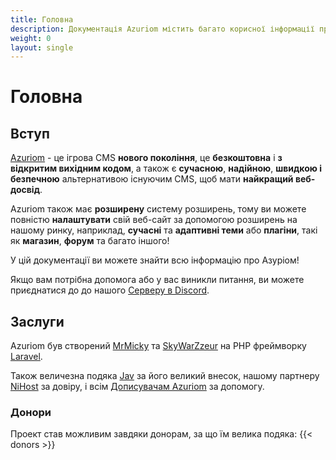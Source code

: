 ```yaml
---
title: Головна
description: Документація Azuriom містить багато корисної інформації про Azuriom для встановлення, використання чи розробки розширень.
weight: 0
layout: single
---
```


# Головна

## Вступ

[Azuriom](https://azuriom.com/) - це ігрова CMS **нового покоління**,
це **безкоштовна** і **з відкритим вихідним кодом**, а також є **сучасною**, **надійною**, **швидкою і безпечною**
альтернативою існуючим CMS, щоб мати **найкращий веб-досвід**.

Azuriom також має **розширену** систему розширень, тому ви можете повністю **налаштувати** свій веб-сайт за допомогою розширень на нашому ринку,
наприклад, **сучасні** та **адаптивні теми** або **плагіни**, такі як **магазин**, **форум** та багато іншого!

У цій документації ви можете знайти всю інформацію про
Азуріом!

Якщо вам потрібна допомога або у вас виникли питання, ви можете приєднатися до
до нашого [Серверу в Discord](https://azuriom.com/discord).

## Заслуги

Azuriom був створений [MrMicky](https://mrmicky.fr/) та [SkyWarZzeur](https://twitter.com/SkyWarZzeur) на PHP
фреймворку [Laravel](https://laravel.com/).

Також величезна подяка [Jav](https://www.linkedin.com/in/jean-alexandre-valentin-531236153/) за його великий внесок,
нашому партнеру [NiHost](https://www.ni-host.com/?utm_source=home&utm_medium=links&utm_campaign=AzuriomCom) за довіру, і всім
[Дописувачам Azuriom](https://github.com/Azuriom/Azuriom/graphs/contributors) за допомогу.

### Донори

Проект став можливим завдяки донорам, за що їм велика подяка:
{{< donors >}}
